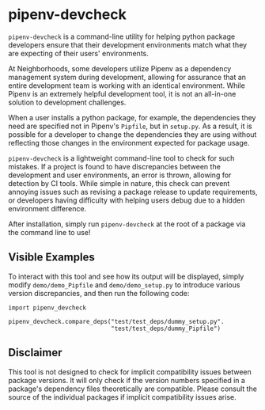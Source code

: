 # pipenv-devcheck
`pipenv-devcheck` is a command-line utility for helping python package developers
ensure that their development environments match what they are expecting of
their users' environments.

At Neighborhoods, some developers utilize Pipenv as a dependency management
system during development, allowing for assurance that an entire development
team is working with an identical environment. While Pipenv is an extremely
helpful development tool, it is not an all-in-one solution to development
challenges.

When a user installs a python package, for example, the dependencies they
need are specified not in Pipenv's `Pipfile`, but in `setup.py`. As a result,
it is possible for a developer to change the dependencies they are using
without reflecting those changes in the environment expected for package usage.

`pipenv-devcheck` is a lightweight command-line tool to check for such mistakes.
If a project is found to have discrepancies between the development and user
environments, an error is thrown, allowing for detection by CI tools. While
simple in nature, this check can prevent annoying issues such as revising a
package release to update requirements, or developers having difficulty
with helping users debug due to a hidden environment difference.

After installation, simply run `pipenv-devcheck` at the root of a package
via the command line to use!

## Visible Examples ##
To interact with this tool and see how its output will be displayed, simply modify
`demo/demo_Pipfile` and `demo/demo_setup.py` to introduce various version
discrepancies, and then run the following code:

```
import pipenv_devcheck

pipenv_devcheck.compare_deps("test/test_deps/dummy_setup.py".
                             "test/test_deps/dummy_Pipfile")
```

## Disclaimer ##
This tool is not designed to check for implicit compatibility issues between
package versions. It will only check if the version numbers specified in a
package's dependency files theoretically are compatible. Please consult the
source of the individual packages if implicit compatibility issues arise.
